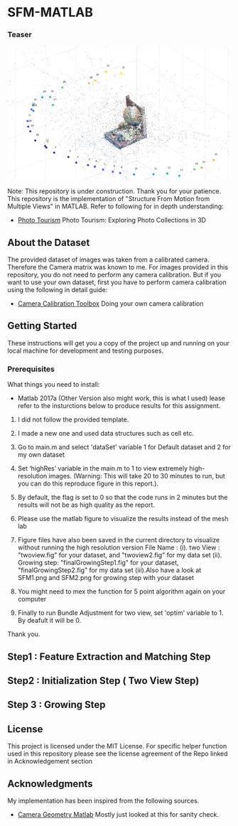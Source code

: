 # SFM-MATLAB
### Teaser 
![alt text](https://github.com/iSarmad/SFM-MATLAB/blob/master/SFM2.png)

Note: This repository is under construction. Thank you for your patience.
This repository is the implementation of "Structure From Motion from Multiple Views" in MATLAB. Refer to following for in depth understanding:

* [Photo Tourism](http://phototour.cs.washington.edu/Photo_Tourism.pdf) Photo Tourism: Exploring Photo Collections in 3D

## About the Dataset
The provided dataset of images was taken from a calibrated camera. Therefore the Camera matrix was known to me. For images provided in this repository, you do not need to perform any camera calibration. But if you want to use your own dataset, first you have to perform camera calibration using the following in detail guide: 

* [Camera Calibration Toolbox](http://www.vision.caltech.edu/bouguetj/calib_doc/htmls/own_calib.html) Doing your own camera calibration


## Getting Started

These instructions will get you a copy of the project up and running on your local machine for development and testing purposes. 

### Prerequisites

What things you need to install:

* Matlab 2017a (Other Version also might work, this is what I used)
lease refer to the insturctions below to produce results for this assignment.

1. I did not follow the provided template.

2. I made a new one and used data structures such as cell etc.

3. Go to main.m and select 'dataSet' variable 1 for Default dataset and 2 for my own dataset

4. Set ‘highRes’ variable in the main.m to 1 to view extremely high-resolution images. 
(Warning: This will take 20 to 30 minutes to run, but you can do this reproduce figure in this report.).  

5. By default, the flag is set to 0 so that the code runs in 2 minutes but the results will
not be as high quality as the report.

6. Please use the matlab figure to visualize the results instead of the mesh lab

7. Figure files have also been saved in the current directory to visualize without running the high 
resolution version
 File Name : 
  (i). two View : "twoview.fig" for your dataset, and "twoview2.fig" for my data set
   (ii). Growing step: "finalGrowingStep1.fig" for your dataset, "finalGrowingStep2.fig" for my data set
    (iii).Also have a look at SFM1.png and SFM2.png for growing step with your dataset

8. You might need to mex the function for 5 point algorithm again on your computer 

9. Finally to run Bundle Adjustment for two view, set 'optim' variable to 1. By deafult it will be 0.

Thank you.

## Step1 : Feature Extraction and Matching Step



## Step2 : Initialization Step ( Two View Step)


## Step 3 : Growing Step



## License

This project is licensed under the MIT License. 
For specific helper function used in this repository please see the license agreement of the Repo linked in Acknowledgement section
## Acknowledgments
My implementation has been inspired from the following sources.

* [Camera Geometry Matlab](https://uk.mathworks.com/matlabcentral/fileexchange/47032-camera-geometry-algorithms?focused=3822640&tab=function) Mostly just looked at this for sanity check.
